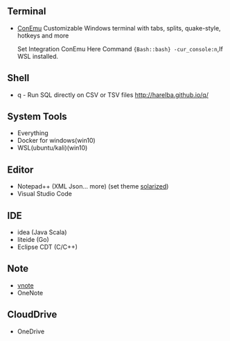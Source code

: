 ## Terminal
 * [ConEmu](https://github.com/Maximus5/ConEmu) Customizable Windows terminal with tabs, splits, quake-style, hotkeys and more
    
    Set Integration ConEmu Here Command `{Bash::bash} -cur_console:n`,If WSL installed.
    
## Shell
 * q - Run SQL directly on CSV or TSV files http://harelba.github.io/q/
 
## System Tools
 * Everything
 * Docker for windows(win10)
 * WSL(ubuntu/kali)(win10)
 
## Editor
 * Notepad++ (XML Json... more) (set theme [solarized](https://github.com/walesmd/notepad-plus-plus-solarized))
 * Visual Studio Code
 
## IDE
 * idea (Java Scala)
 * liteide (Go)
 * Eclipse CDT (C/C++)

## Note
 * [vnote](https://github.com/tamlok/vnote)
 * OneNote
 
## CloudDrive
 * OneDrive
